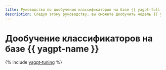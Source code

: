 ```yaml
---
title: Руководство по дообучению классификаторов на базе {{ yagpt-full-name }} в {{ ml-platform-full-name }}
description: Следуя этому руководству, вы сможете дообучить модель {{ yagpt-full-name }} на своих примерах, чтобы она могла точнее классифицировать ваши данные.
---
```


# Дообучение классификаторов на базе {{ yagpt-name }}

{% include [yagpt-tuning](../../_tutorials/ml-ai/yagpt-tuning-multilabel.md) %}